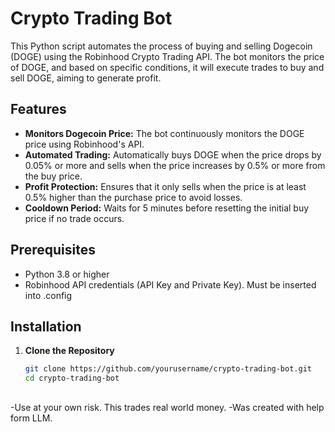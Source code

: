 # Crypto Trading Bot

This Python script automates the process of buying and selling Dogecoin (DOGE) using the Robinhood Crypto Trading API. The bot monitors the price of DOGE, and based on specific conditions, it will execute trades to buy and sell DOGE, aiming to generate profit.

## Features

- **Monitors Dogecoin Price:** The bot continuously monitors the DOGE price using Robinhood's API.
- **Automated Trading:** Automatically buys DOGE when the price drops by 0.05% or more and sells when the price increases by 0.5% or more from the buy price.
- **Profit Protection:** Ensures that it only sells when the price is at least 0.5% higher than the purchase price to avoid losses.
- **Cooldown Period:** Waits for 5 minutes before resetting the initial buy price if no trade occurs.

## Prerequisites

- Python 3.8 or higher
- Robinhood API credentials (API Key and Private Key). Must be inserted into .config

## Installation

1. **Clone the Repository**

   ```bash
   git clone https://github.com/yourusername/crypto-trading-bot.git
   cd crypto-trading-bot

##

-Use at your own risk. This trades real world money.
-Was created with help form LLM.
